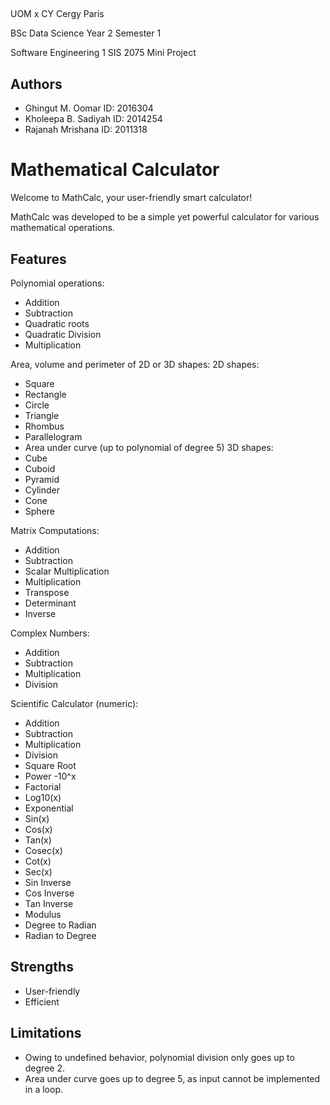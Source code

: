
## 

UOM x CY Cergy Paris
 
BSc Data Science Year 2 Semester 1 

Software Engineering 1 SIS 2075 Mini Project
## Authors

- Ghingut M. Oomar ID: 2016304 
- Kholeepa B. Sadiyah ID: 2014254 
- Rajanah Mrishana ID: 2011318


# Mathematical Calculator

Welcome to MathCalc, your user-friendly smart calculator!


MathCalc was developed to be a simple yet powerful calculator for various 
mathematical operations.



## Features

Polynomial operations: 
- Addition 
- Subtraction 
- Quadratic roots 
- Quadratic Division 
- Multiplication

Area, volume and perimeter of 2D or 3D shapes: 
2D shapes:
- Square 
- Rectangle 
- Circle 
- Triangle 
- Rhombus 
- Parallelogram 
- Area under curve (up to polynomial of degree 5) 
3D shapes: 
- Cube 
- Cuboid 
- Pyramid 
- Cylinder 
- Cone 
- Sphere

Matrix Computations: 
- Addition 
- Subtraction 
- Scalar Multiplication 
- Multiplication 
- Transpose 
- Determinant 
- Inverse 

Complex Numbers: 
- Addition 
- Subtraction 
- Multiplication 
- Division

Scientific Calculator (numeric): 
- Addition 
- Subtraction 
- Multiplication 
- Division 
- Square Root 
- Power -10^x 
- Factorial 
- Log10(x) 
- Exponential 
- Sin(x) 
- Cos(x) 
- Tan(x) 
- Cosec(x) 
- Cot(x) 
- Sec(x) 
- Sin Inverse
- Cos Inverse 
- Tan Inverse 
- Modulus 
- Degree to Radian 
- Radian to Degree


## Strengths

- User-friendly
- Efficient
## Limitations

- Owing to undefined behavior, polynomial division only goes up to degree 2.
- Area under curve goes up to degree 5, as input cannot be implemented in a loop. 





